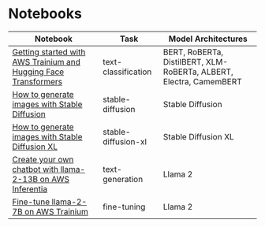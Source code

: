 # Notebooks

| Notebook                                                                                                | Task                | Model Architectures                                                 |
| ------------------------------------------------------------------------------------------------------- | ------------------- | ------------------------------------------------------------------ |
| [Getting started with AWS Trainium and Hugging Face Transformers](./text-classification/notebook.ipynb) | text-classification | BERT, RoBERTa, DistilBERT, XLM-RoBERTa, ALBERT, Electra, CamemBERT |
| [How to generate images with Stable Diffusion](./stable-diffusion/stable-diffusion-txt2img.ipynb) | stable-diffusion | Stable Diffusion |
| [How to generate images with Stable Diffusion XL](./stable-diffusion/stable-diffusion-xl-txt2img.ipynb) | stable-diffusion-xl | Stable Diffusion XL |
| [Create your own chatbot with llama-2-13B on AWS Inferentia](./text-generation/llama2-13b-chatbot.ipynb) | text-generation | Llama 2 |
| [Fine-tune llama-2-7B on AWS Trainium](./text-generation/llama2-7b-fine-tuning.ipynb) | fine-tuning | Llama 2 | 
